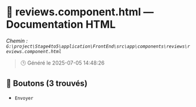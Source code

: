 # 📄 reviews.component.html — Documentation HTML
*Chemin : `G:\project\Stage4to5\application\FrontEnd\src\app\components\reviews\reviews.component.html`*

> 🕒 Généré le 2025-07-05 14:48:26

## 🔘 Boutons (3 trouvés)
- `Envoyer`
